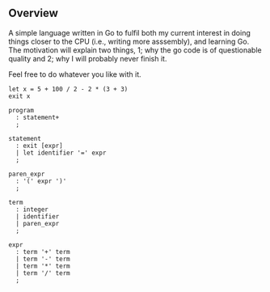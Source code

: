 ## Overview

A simple language written in Go to fulfil both my current interest in doing things closer to the CPU (i.e., writing more asssembly), and learning Go. The motivation will explain two things, 1; why the go code is of questionable quality and 2; why I will probably never finish it.

Feel free to do whatever you like with it.

```
let x = 5 + 100 / 2 - 2 * (3 + 3)  
exit x
```

``` ebnf
program
  : statement+
  ;

statement
  : exit [expr]
  | let identifier '=' expr
  ;

paren_expr
  : '(' expr ')'
  ;

term
  : integer
  | identifier
  | paren_expr
  ;

expr
  : term '+' term
  | term '-' term
  | term '*' term
  | term '/' term
  ;

```